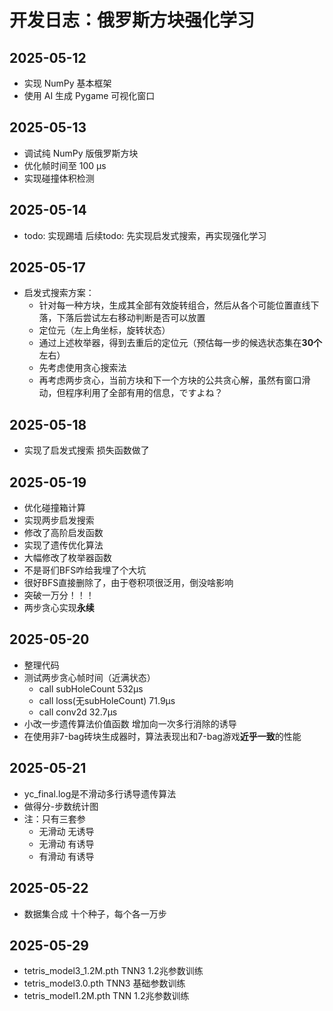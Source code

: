 # 开发日志：俄罗斯方块强化学习

## 2025-05-12
- 实现 NumPy 基本框架  
- 使用 AI 生成 Pygame 可视化窗口  

## 2025-05-13
- 调试纯 NumPy 版俄罗斯方块  
- 优化帧时间至 100 μs
- 实现碰撞体积检测

## 2025-05-14
- todo: 实现踢墙
后续todo: 先实现启发式搜索，再实现强化学习

## 2025-05-17
- 启发式搜索方案：
  - 针对每一种方块，生成其全部有效旋转组合，然后从各个可能位置直线下落，下落后尝试左右移动判断是否可以放置
  - 定位元（左上角坐标，旋转状态）
  - 通过上述枚举器，得到去重后的定位元（预估每一步的候选状态集在**30个**左右）
  - 先考虑使用贪心搜索法
  - 再考虑两步贪心，当前方块和下一个方块的公共贪心解，虽然有窗口滑动，但程序利用了全部有用的信息，ですよね？

## 2025-05-18
- 实现了启发式搜索 损失函数做了
## 2025-05-19
- 优化碰撞箱计算
- 实现两步启发搜索
- 修改了高阶启发函数
- 实现了遗传优化算法
- 大幅修改了枚举器函数
- 不是哥们BFS咋给我埋了个大坑
- 很好BFS直接删除了，由于卷积项很泛用，倒没啥影响
- 突破一万分！！！
- 两步贪心实现**永续**
## 2025-05-20
- 整理代码
- 测试两步贪心帧时间（近满状态）
  - call subHoleCount 532μs
  - call loss(无subHoleCount) 71.9μs
  - call conv2d 32.7μs
- 小改一步遗传算法价值函数 增加向一次多行消除的诱导
- 在使用非7-bag砖块生成器时，算法表现出和7-bag游戏**近乎一致**的性能

## 2025-05-21
- yc_final.log是不滑动多行诱导遗传算法
- 做得分-步数统计图
- 注：只有三套参
  - 无滑动 无诱导
  - 无滑动 有诱导
  - 有滑动 有诱导

## 2025-05-22
- 数据集合成 十个种子，每个各一万步

## 2025-05-29
- tetris_model3_1.2M.pth TNN3 1.2兆参数训练
- tetris_model3.0.pth TNN3 基础参数训练
- tetris_model1.2M.pth TNN 1.2兆参数训练